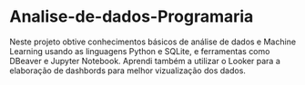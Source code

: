 # Analise-de-dados-Programaria

Neste projeto obtive conhecimentos básicos de análise de dados e Machine Learning usando as linguagens Python e SQLite, e ferramentas como DBeaver e Jupyter Notebook. Aprendi também a utilizar o Looker para a elaboração de dashbords para melhor vizualização dos dados. 
